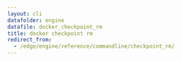 ```yaml
---
layout: cli
datafolder: engine
datafile: docker_checkpoint_rm
title: docker checkpoint rm
redirect_from:
  - /edge/engine/reference/commandline/checkpoint_rm/
---
```


